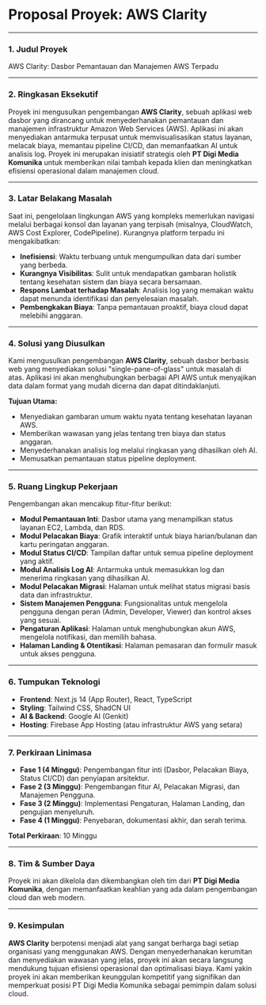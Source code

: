 
# Proposal Proyek: AWS Clarity

---

### **1. Judul Proyek**
AWS Clarity: Dasbor Pemantauan dan Manajemen AWS Terpadu

---

### **2. Ringkasan Eksekutif**

Proyek ini mengusulkan pengembangan **AWS Clarity**, sebuah aplikasi web dasbor yang dirancang untuk menyederhanakan pemantauan dan manajemen infrastruktur Amazon Web Services (AWS). Aplikasi ini akan menyediakan antarmuka terpusat untuk memvisualisasikan status layanan, melacak biaya, memantau pipeline CI/CD, dan memanfaatkan AI untuk analisis log. Proyek ini merupakan inisiatif strategis oleh **PT Digi Media Komunika** untuk memberikan nilai tambah kepada klien dan meningkatkan efisiensi operasional dalam manajemen cloud.

---

### **3. Latar Belakang Masalah**

Saat ini, pengelolaan lingkungan AWS yang kompleks memerlukan navigasi melalui berbagai konsol dan layanan yang terpisah (misalnya, CloudWatch, AWS Cost Explorer, CodePipeline). Kurangnya platform terpadu ini mengakibatkan:
- **Inefisiensi**: Waktu terbuang untuk mengumpulkan data dari sumber yang berbeda.
- **Kurangnya Visibilitas**: Sulit untuk mendapatkan gambaran holistik tentang kesehatan sistem dan biaya secara bersamaan.
- **Respons Lambat terhadap Masalah**: Analisis log yang memakan waktu dapat menunda identifikasi dan penyelesaian masalah.
- **Pembengkakan Biaya**: Tanpa pemantauan proaktif, biaya cloud dapat melebihi anggaran.

---

### **4. Solusi yang Diusulkan**

Kami mengusulkan pengembangan **AWS Clarity**, sebuah dasbor berbasis web yang menyediakan solusi "single-pane-of-glass" untuk masalah di atas. Aplikasi ini akan menghubungkan berbagai API AWS untuk menyajikan data dalam format yang mudah dicerna dan dapat ditindaklanjuti.

**Tujuan Utama:**
- Menyediakan gambaran umum waktu nyata tentang kesehatan layanan AWS.
- Memberikan wawasan yang jelas tentang tren biaya dan status anggaran.
- Menyederhanakan analisis log melalui ringkasan yang dihasilkan oleh AI.
- Memusatkan pemantauan status pipeline deployment.

---

### **5. Ruang Lingkup Pekerjaan**

Pengembangan akan mencakup fitur-fitur berikut:

- **Modul Pemantauan Inti**: Dasbor utama yang menampilkan status layanan EC2, Lambda, dan RDS.
- **Modul Pelacakan Biaya**: Grafik interaktif untuk biaya harian/bulanan dan kartu peringatan anggaran.
- **Modul Status CI/CD**: Tampilan daftar untuk semua pipeline deployment yang aktif.
- **Modul Analisis Log AI**: Antarmuka untuk memasukkan log dan menerima ringkasan yang dihasilkan AI.
- **Modul Pelacakan Migrasi**: Halaman untuk melihat status migrasi basis data dan infrastruktur.
- **Sistem Manajemen Pengguna**: Fungsionalitas untuk mengelola pengguna dengan peran (Admin, Developer, Viewer) dan kontrol akses yang sesuai.
- **Pengaturan Aplikasi**: Halaman untuk menghubungkan akun AWS, mengelola notifikasi, dan memilih bahasa.
- **Halaman Landing & Otentikasi**: Halaman pemasaran dan formulir masuk untuk akses pengguna.

---

### **6. Tumpukan Teknologi**

- **Frontend**: Next.js 14 (App Router), React, TypeScript
- **Styling**: Tailwind CSS, ShadCN UI
- **AI & Backend**: Google AI (Genkit)
- **Hosting**: Firebase App Hosting (atau infrastruktur AWS yang setara)

---

### **7. Perkiraan Linimasa**

- **Fase 1 (4 Minggu)**: Pengembangan fitur inti (Dasbor, Pelacakan Biaya, Status CI/CD) dan penyiapan arsitektur.
- **Fase 2 (3 Minggu)**: Pengembangan fitur AI, Pelacakan Migrasi, dan Manajemen Pengguna.
- **Fase 3 (2 Minggu)**: Implementasi Pengaturan, Halaman Landing, dan pengujian menyeluruh.
- **Fase 4 (1 Minggu)**: Penyebaran, dokumentasi akhir, dan serah terima.

**Total Perkiraan**: 10 Minggu

---

### **8. Tim & Sumber Daya**

Proyek ini akan dikelola dan dikembangkan oleh tim dari **PT Digi Media Komunika**, dengan memanfaatkan keahlian yang ada dalam pengembangan cloud dan web modern.

---

### **9. Kesimpulan**

**AWS Clarity** berpotensi menjadi alat yang sangat berharga bagi setiap organisasi yang menggunakan AWS. Dengan menyederhanakan kerumitan dan menyediakan wawasan yang jelas, proyek ini akan secara langsung mendukung tujuan efisiensi operasional dan optimalisasi biaya. Kami yakin proyek ini akan memberikan keunggulan kompetitif yang signifikan dan memperkuat posisi PT Digi Media Komunika sebagai pemimpin dalam solusi cloud.
